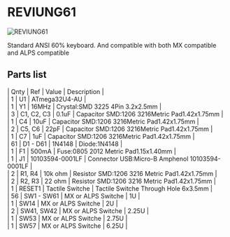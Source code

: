 # REVIUNG61  
![REVIUNG61](https://github.com/gtips/reviung/blob/master/reviung61/image/reviung61-pcb.jpg)  

Standard ANSI 60% keyboard. And compatible with both MX compatible and ALPS compatible  

## Parts list  

|  Qnty  |  Ref  |  Value  |  Description  |  
|  1  |  U1	  |  ATmega32U4-AU  |  
|  1  |  Y1	  |  16MHz  |  Crystal:SMD 3225 4Pin 3.2x2.5mm  |  
|  3  |  C1, C2, C3  |  0.1uF  |  Capacitor SMD:1206 3216Metric Pad1.42x1.75mm  |  
|  1  |  C4  |  10uF  |  Capacitor SMD:1206 3216Metric Pad1.42x1.75mm  |  
|  2  |  C5, C6  |  22pF  |  Capacitor SMD:1206 3216Metric Pad1.42x1.75mm  |  
|  1  |  C7	  |  1uF  |  Capacitor SMD:1206 3216Metric Pad1.42x1.75mm  |  
|  61  |  D1 - D61  |  1N4148  |  Diode:1N4148  |  
|  1  |  F1  |  500mA	  |  Fuse:0805 2012 Metric Pad1.15x1.40mm  |  
|  1  |  J1  |  10103594-0001LF  |  Connector USB:Micro-B Amphenol 10103594-0001LF  |  
|  2  |  R1, R4  |  10k ohm  |  Resistor SMD:1206 3216 Metric Pad1.42x1.75mm  |  
|  2  |  R2, R3  |  22 ohm  |  Resistor SMD:1206 3216 Metric Pad1.42x1.75mm  |  
|  1  |  RESET1  |  Tactile Switche  |  Tactile Switche Through Hole 6x3.5mm  |  
|  56  |  SW1 - SW61	  |  MX or ALPS Switche  |  1U  |  
|  1  |  SW14  |  MX or ALPS Switche  |  2U  |  
|  2  |  SW41, SW42  |  MX or ALPS Switche  |  2.25U  |  
|  1  |  SW53  |  MX or ALPS Switche  |  2.75U  |  
|  1  |  SW57  |  MX or ALPS Switche  |  6.25U  |  
  